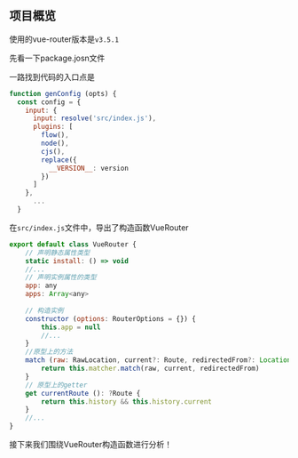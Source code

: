 ## 项目概览

使用的vue-router版本是`v3.5.1`

先看一下package.josn文件

一路找到代码的入口点是

```js
function genConfig (opts) {
  const config = {
    input: {
      input: resolve('src/index.js'),
      plugins: [
        flow(),
        node(),
        cjs(),
        replace({
          __VERSION__: version
        })
      ]
    },
      ...
  }
```

在`src/index.js`文件中，导出了构造函数VueRouter

```js
export default class VueRouter {
    // 声明静态属性类型
    static install: () => void
    //...
    // 声明实例属性的类型
    app: any
  	apps: Array<any>
    
    // 构造实例
    constructor (options: RouterOptions = {}) {
    	this.app = null
        //...
    }
	//原型上的方法
	match (raw: RawLocation, current?: Route, redirectedFrom?: Location): Route {
    	return this.matcher.match(raw, current, redirectedFrom)
  	}
	// 原型上的getter
	get currentRoute (): ?Route {
    	return this.history && this.history.current
  	}
	//...
}
```

接下来我们围绕VueRouter构造函数进行分析！